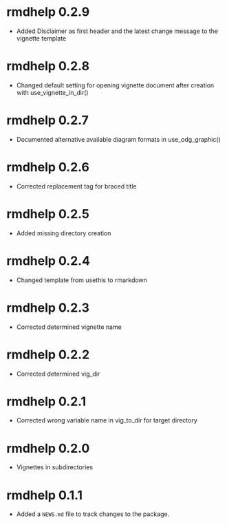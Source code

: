 # rmdhelp 0.2.9

* Added Disclaimer as first header and the latest change message to the vignette template

# rmdhelp 0.2.8

* Changed default setting for opening vignette document after creation with use_vignette_in_dir()

# rmdhelp 0.2.7

* Documented alternative available diagram formats in use_odg_graphic()

# rmdhelp 0.2.6

* Corrected replacement tag for braced title

# rmdhelp 0.2.5

* Added missing directory creation

# rmdhelp 0.2.4

* Changed template from usethis to rmarkdown

# rmdhelp 0.2.3

* Corrected determined vignette name

# rmdhelp 0.2.2

* Corrected determined vig_dir

# rmdhelp 0.2.1

* Corrected wrong variable name in vig_to_dir for target directory

# rmdhelp 0.2.0

* Vignettes in subdirectories

# rmdhelp 0.1.1

* Added a `NEWS.md` file to track changes to the package.
